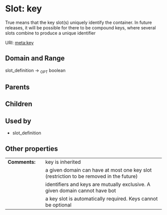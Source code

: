 
# Slot: key


True means that the key slot(s) uniquely identify the container. In future releases, it will be possible for there to be compound keys, where several slots combine to produce a unique identifier

URI: [meta:key](https://w3id.org/biolink/biolinkml/meta/key)


## Domain and Range

slot_definition ->  <sub>OPT</sub> boolean

## Parents


## Children


## Used by

 * slot_definition

## Other properties

|  |  |  |
| --- | --- | --- |
| **Comments:** | | key is inherited |
|  | | a given domain can have at most one key slot (restriction to be removed in the future) |
|  | | identifiers and keys are mutually exclusive.  A given domain cannot have bot |
|  | | a key slot is automatically required.  Keys cannot be optional |

